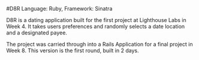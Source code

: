 #D8R
Language: Ruby,
Framework: Sinatra

D8R is a dating application built for the first project at Lighthouse Labs in Week 4. 
It takes users preferences and randomly selects a date location and a designated payee.

The project was carried through into a Rails Application for a final project in Week 8. This version is the first round, built in 2 days.
